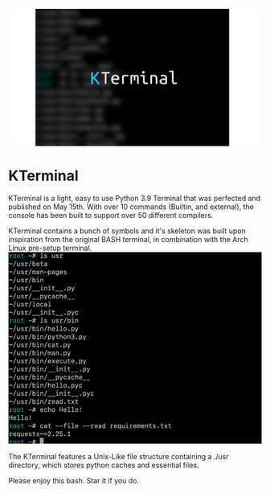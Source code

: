 ![img_1.png](img_1.png)

# KTerminal

KTerminal is a light, easy to use Python 3.9 Terminal that 
was perfected and published on May 15th. With over 10 commands (Builtin, and external),
the console has been built to support over 50 different compilers.

KTerminal contains a bunch of symbols and it's skeleton was built
upon inspiration from the original BASH terminal, in 
combination with the Arch Linux pre-setup terminal.
![img.png](img.png)

The KTerminal features a Unix-Like file structure containing a ./usr directory,
which stores python caches and essential files.

Please enjoy this bash. Star it if you do.